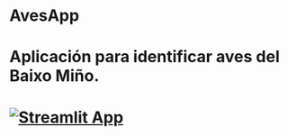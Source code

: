 # AvesApp
# Aplicación para identificar aves del Baixo Miño.
# [![Streamlit App](https://static.streamlit.io/badges/streamlit_badge_black_white.svg)](https://share.streamlit.io/felixalvar/pythonProject/venv/AvesApp/)
